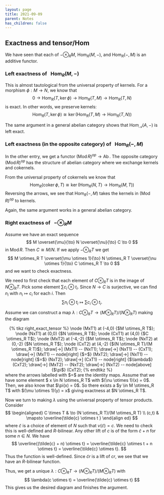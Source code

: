 ```yaml
---
layout: page
title: 2021-09-09
parent: Notes
has_children: false
---
```


## Exactness and tensor/Hom

We have seen that each of $-\otimes_R M$, $\operatorname{Hom}_R(M,-)$, and $\operatorname{Hom}_R(-,M)$ is an 
additive functor. 

### Left exactness of &nbsp; $\operatorname{Hom}_R(M,-)$

This is almost tautological from the universal property of kernels. For a morphism $\phi : M \to N$, we 
know that 
$$
    0 \to \operatorname{Hom}_R(T,\ker \phi) \to \operatorname{Hom}_R(T,M) \to \operatorname{Hom}_R(T,N)
$$
is exact. In other words, we preserve kernels:
$$
    \operatorname{Hom}_R(T,\ker \phi) \cong \ker \left( \operatorname{Hom}_R(T,M) \to \operatorname{Hom}_R(T,N) \right)
$$

The same argument in a general abelian category shows that $\operatorname{Hom}_{\mathcal A}(A,-)$ is left exact.

### Left exactness (in the opposite category) of &nbsp; $\operatorname{Hom}_R(-,M)$

In the other entry, we get a functor $\left( \operatorname{Mod} R \right)^{op} \to \operatorname{Ab}$. The opposite category 
$\left( \operatorname{Mod} R \right)^{op}$ has the structure of abelian category where we exchange kernels and cokernels. 

From the universal property of cokernels we know that 
$$
    \operatorname{Hom}_R(\operatorname{coker} \phi, T) \cong \ker \left( \operatorname{Hom}_R(N,T) \to \operatorname{Hom}_R(M,T) \right)
$$
Reversing the arrows, we see that $\operatorname{Hom}_R(-,M)$ takes the kernels in $\left( \operatorname{Mod} R \right)^{op}$ to 
kernels. 

Again, the same argument works in a general abelian category. 

### Right exactness of &nbsp; $- \otimes_R M$ 

Assume we have an exact sequence 
$$
    M \overset{\mu}{\to} N \overset{\nu}{\to} C \to 0
$$
in $\operatorname{Mod} R$. Then $C \cong M/N$. If we apply $- \otimes_R T$ we get 
$$
    M \otimes_R T \overset{\mu \otimes 1}{\to} N \otimes_R T \overset{\nu \otimes 1}{\to} C \otimes_R T \to 0 
$$
and we want to check exactness. 

We need to first check that each element of $C \otimes_R T$ is in the image of $N \otimes_R T$. Pick some element $\sum c_i \otimes t_i$. 
Since $N \to C$ is surjective, we can find $n_i$ with $n_i \mapsto c_i$ for each $i$. Then 
$$
    \sum n_i \otimes t_i \mapsto \sum c_i \otimes t_i.
$$

Assume we can construct a map $\lambda: C \otimes_R T \to (M \otimes_R T)/(N \otimes_R T)$ making the diagram 
<center>
{% tikz right_exact_tensor %}
    \node (MxT1) at (-4,0) {$M \otimes_R T$}; 
    \node (NxT1) at (0,0) {$N \otimes_R T$};
    \node (CxT1) at (4,0) {$C \otimes_R T$};
    \node (MxT2) at (-4,-2) {$M \otimes_R T$}; 
    \node (NxT2) at (0,-2) {$N \otimes_R T$};
    \node (CxT2) at (4,-2) {$(N \otimes_R T)/(M \otimes_R T)$};
    \draw[->] (MxT1) -- (NxT1);
    \draw[->] (NxT1) -- (CxT1);
    \draw[->] (MxT1) -- node[right] {$=$} (MxT2);
    \draw[->] (NxT1) -- node[right] {$=$} (NxT2);
    \draw[->] (CxT1) -- node[right] {$\lambda$} (CxT2);
    \draw[->] (MxT2) -- (NxT2);
    \draw[->] (NxT2) -- node[above] {$\pi$} (CxT2);
{% endtikz %}
</center>
where the arrows labelled with $=$ are the identity maps. Assume that we have some element $ x \in N \otimes_R T$ with 
$(\nu \otimes 1)(x) = 0$. Then, we also know that $\pi(x) = 0$. So there exists a $y \in M \otimes_R T$ with 
$(\mu \otimes 1)(y) = x$ giving exactness at $N \otimes_R T$.  

Now we turn to making $\lambda$ using the universal property of tensor products. Consider 
$$
    \begin{aligned}
        C \times T & \to (N \otimes_R T)/(M \otimes_R T) \\
        (c,t) & \mapsto \overline{\tilde{c} \otimes t }
    \end{align ed}
$$
where $\tilde{c}$ is a choice of element of $N$ such that $\nu(\tilde{c}) = c$. We need to check this is well-defined and 
$R$-bilinear. Any other lift of $c$ is of the form $\tilde{c} + n$ for some $n \in N$. We have 
$$
    \overline{(\tilde{c} + n) \otimes t} = \overline{\tilde{c} \otimes t + n \otimes t} = \overline{\tilde{c} \otimes t}.
$$
Thus the function is well-defined. Since $\tilde{c}r$ is a lift of $cr$, we see that we have an $R$-bilinear function. 

Thus, we get a unique $\lambda : C \otimes_R T \to (N \otimes_R T)/(M \otimes_R T)$ with 
$$
    \lambda(c \otimes t) = \overline{\tilde{c} \otimes t}
$$
This gives us the desired diagram and finishes the argument. 